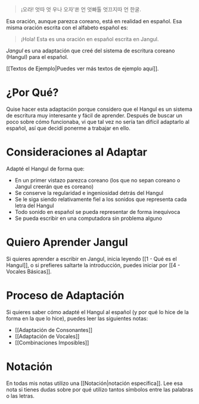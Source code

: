 > ¡오라! 엇따 엇 우나 오자'쑌 언 엇빠톨 엇끄지따 언 한굴.

Esa oración, aunque parezca coreano, está en realidad en español. Esa misma oración escrita con el alfabeto español es:

> ¡Hola! Esta es una oración en español escrita en Jangul.

_Jangul_ es una adaptación que creé del sistema de escritura coreano (Hangul) para el español.

[[Textos de Ejemplo|Puedes ver más textos de ejemplo aquí]].

# ¿Por Qué?

Quise hacer esta adaptación porque considero que el Hangul es un sistema de escritura muy interesante y fácil de aprender. Después de buscar un poco sobre cómo funcionaba, vi que tal vez no sería tan difícil adaptarlo al español, así que decidí ponerme a trabajar en ello.

# Consideraciones al Adaptar

Adapté el Hangul de forma que:

- En un primer vistazo parezca coreano (los que no sepan coreano o Jangul creerán que es coreano)
- Se conserve la regularidad e ingeniosidad detrás del Hangul
- Se le siga siendo relativamente fiel a los sonidos que representa cada letra del Hangul
- Todo sonido en español se pueda representar de forma inequívoca
- Se pueda escribir en una computadora sin problema alguno

# Quiero Aprender Jangul

Si quieres aprender a escribir en Jangul, inicia leyendo [[1 - Qué es el Hangul]], o si prefieres saltarte la introducción, puedes iniciar por [[4 - Vocales Básicas]].

# Proceso de Adaptación

Si quieres saber cómo adapté el Hangul al español (y por qué lo hice de la forma en la que lo hice), puedes leer las siguientes notas:

- [[Adaptación de Consonantes]]
- [[Adaptación de Vocales]]
- [[Combinaciones Imposibles]]

# Notación

En todas mis notas utilizo una [[Notación|notación específica]]. Lee esa nota si tienes dudas sobre por qué utilizo tantos símbolos entre las palabras o las letras.
